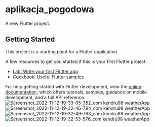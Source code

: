 # aplikacja_pogodowa

A new Flutter project.

## Getting Started

This project is a starting point for a Flutter application.

A few resources to get you started if this is your first Flutter project:

- [Lab: Write your first Flutter app](https://docs.flutter.dev/get-started/codelab)
- [Cookbook: Useful Flutter samples](https://docs.flutter.dev/cookbook)

For help getting started with Flutter development, view the
[online documentation](https://docs.flutter.dev/), which offers tutorials,
samples, guidance on mobile development, and a full API reference.
![Screenshot_2022-11-12-19-33-05-352_com kendru98 weatherApp](https://user-images.githubusercontent.com/82384301/201489502-87339a11-f2ac-49fa-b1e3-fcf67ea1085e.jpg)
![Screenshot_2022-11-12-19-32-46-794_com kendru98 weatherApp](https://user-images.githubusercontent.com/82384301/201489505-ff5b782b-b19f-4931-bf3d-f5aa8c160955.jpg)
![Screenshot_2022-11-12-19-32-49-763_com kendru98 weatherApp](https://user-images.githubusercontent.com/82384301/201489506-050667c0-5586-4e28-9ef9-be21477345ed.jpg)
![Screenshot_2022-11-12-19-32-53-576_com kendru98 weatherApp](https://user-images.githubusercontent.com/82384301/201489508-aaaa2dd0-b536-4492-b7d5-4e08230f2dce.jpg)
